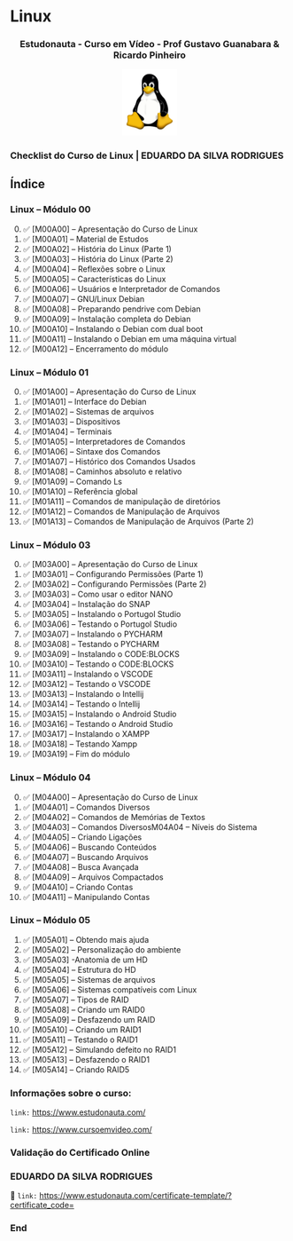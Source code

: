 # Linux

<h3><p align="center"><strong>Estudonauta - Curso em Vídeo - Prof Gustavo Guanabara & Ricardo Pinheiro</strong></p></h3> 
 
 <p align="center">  <img src=https://github.com/eduardodsr/Linux/blob/master/logo.png?raw=true" alt="imagem" width="100px" /> </p> 

### Checklist do Curso de Linux | EDUARDO DA SILVA RODRIGUES

## Índice

### Linux – Módulo 00
0. :white_check_mark: [M00A00] – Apresentação do Curso de Linux
1. :white_check_mark: [M00A01] – Material de Estudos
2. :white_check_mark: [M00A02] – História do Linux (Parte 1)
3. :white_check_mark: [M00A03] – História do Linux (Parte 2)
4. :white_check_mark: [M00A04] – Reflexões sobre o Linux
5. :white_check_mark: [M00A05] – Características do Linux
6. :white_check_mark: [M00A06] – Usuários e Interpretador de Comandos
7. :white_check_mark: [M00A07] – GNU/Linux Debian
8. :white_check_mark: [M00A08] – Preparando pendrive com Debian
9. :white_check_mark: [M00A09] – Instalação completa do Debian
10. :white_check_mark: [M00A10] – Instalando o Debian com dual boot
11. :white_check_mark: [M00A11] – Instalando o Debian em uma máquina virtual
12. :white_check_mark: [M00A12] – Encerramento do módulo 

### Linux – Módulo 01

0. :white_check_mark: [M01A00] – Apresentação do Curso de Linux
1. :white_check_mark: [M01A01] – Interface do Debian
2. :white_check_mark: [M01A02] – Sistemas de arquivos
3. :white_check_mark: [M01A03] – Dispositivos
4. :white_check_mark: [M01A04] – Terminais
5. :white_check_mark: [M01A05] – Interpretadores de Comandos
6. :white_check_mark: [M01A06] – Sintaxe dos Comandos
7. :white_check_mark: [M01A07] – Histórico dos Comandos Usados
8. :white_check_mark: [M01A08] – Caminhos absoluto e relativo
9. :white_check_mark: [M01A09] – Comando Ls
10. :white_check_mark: [M01A10] – Referência global
12. :white_check_mark: [M01A11] – Comandos de manipulação de diretórios
13. :white_check_mark: [M01A12] – Comandos de Manipulação de Arquivos
13. :white_check_mark: [M01A13] – Comandos de Manipulação de Arquivos (Parte 2)

### Linux – Módulo 03

0. :white_check_mark: [M03A00] – Apresentação do Curso de Linux
1. :white_check_mark: [M03A01] – Configurando Permissões (Parte 1)
2. :white_check_mark: [M03A02] – Configurando Permissões (Parte 2)
3. :white_check_mark: [M03A03] – Como usar o editor NANO
4. :white_check_mark: [M03A04] – Instalação do SNAP
5. :white_check_mark: [M03A05] – Instalando o Portugol Studio
6. :white_check_mark: [M03A06] – Testando o Portugol Studio
7. :white_check_mark: [M03A07] – Instalando o PYCHARM
8. :white_check_mark: [M03A08] – Testando o PYCHARM
9. :white_check_mark: [M03A09] – Instalando o CODE:BLOCKS
10. :white_check_mark: [M03A10] – Testando o CODE:BLOCKS
11. :white_check_mark: [M03A11] – Instalando o VSCODE
12. :white_check_mark: [M03A12] – Testando o VSCODE
13. :white_check_mark: [M03A13] – Instalando o Intellij
14. :white_check_mark: [M03A14] – Testando o Intellij
15. :white_check_mark: [M03A15] – Instalando o Android Studio
16. :white_check_mark: [M03A16] – Testando o Android Studio
17. :white_check_mark: [M03A17] – Instalando o XAMPP
18. :white_check_mark: [M03A18] – Testando Xampp
19. :white_check_mark: [M03A19] – Fim do módulo

### Linux – Módulo 04

0. :white_check_mark: [M04A00] – Apresentação do Curso de Linux
1. :white_check_mark: [M04A01] – Comandos Diversos
2. :white_check_mark: [M04A02] – Comandos de Memórias de Textos
3. :white_check_mark: [M04A03] – Comandos DiversosM04A04 – Níveis do Sistema
4. :white_check_mark: [M04A05] – Criando Ligações
5. :white_check_mark: [M04A06] – Buscando Conteúdos
6. :white_check_mark: [M04A07] – Buscando Arquivos
7. :white_check_mark: [M04A08] – Busca Avançada
8. :white_check_mark: [M04A09] – Arquivos Compactados
9. :white_check_mark: [M04A10] – Criando Contas
10. :white_check_mark: [M04A11] – Manipulando Contas

### Linux – Módulo 05

1. :white_check_mark: [M05A01] – Obtendo mais ajuda
2. :white_check_mark: [M05A02] – Personalização do ambiente
3. :white_check_mark: [M05A03] -Anatomia de um HD
4. :white_check_mark: [M05A04] – Estrutura do HD
5. :white_check_mark: [M05A05] – Sistemas de arquivos
6. :white_check_mark: [M05A06] – Sistemas compatíveis com Linux
7. :white_check_mark: [M05A07] – Tipos de RAID
8. :white_check_mark: [M05A08] – Criando um RAID0
9. :white_check_mark: [M05A09] – Desfazendo um RAID
10. :white_check_mark: [M05A10] – Criando um RAID1
11. :white_check_mark: [M05A11] – Testando o RAID1
12. :white_check_mark: [M05A12] – Simulando defeito no RAID1
13. :white_check_mark: [M05A13] – Desfazendo o RAID1
14. :white_check_mark: [M05A14] – Criando RAID5

### Informações sobre o curso:

``` link: ```  https://www.estudonauta.com/

``` link: ```  https://www.cursoemvideo.com/


### Validação do Certificado Online

### EDUARDO DA SILVA RODRIGUES 

:bookmark_tabs:  ``` link: ```   https://www.estudonauta.com/certificate-template/?certificate_code=


### End
